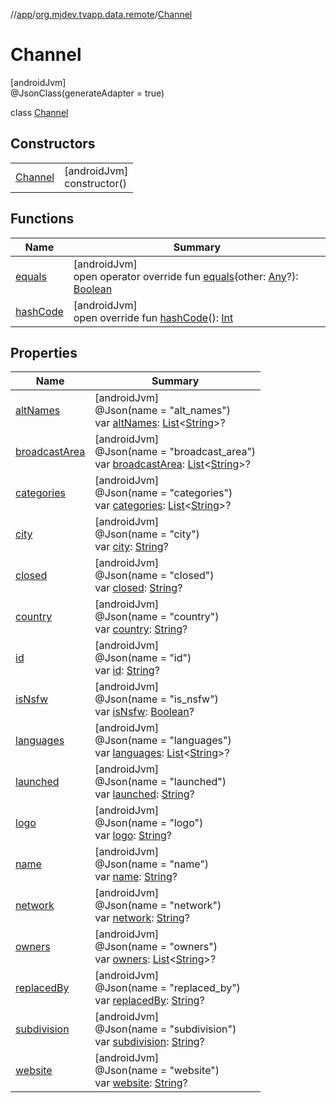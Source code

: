 //[app](../../../index.md)/[org.mjdev.tvapp.data.remote](../index.md)/[Channel](index.md)

# Channel

[androidJvm]\
@JsonClass(generateAdapter = true)

class [Channel](index.md)

## Constructors

| | |
|---|---|
| [Channel](-channel.md) | [androidJvm]<br>constructor() |

## Functions

| Name | Summary |
|---|---|
| [equals](equals.md) | [androidJvm]<br>open operator override fun [equals](equals.md)(other: [Any](https://kotlinlang.org/api/latest/jvm/stdlib/kotlin/-any/index.html)?): [Boolean](https://kotlinlang.org/api/latest/jvm/stdlib/kotlin/-boolean/index.html) |
| [hashCode](hash-code.md) | [androidJvm]<br>open override fun [hashCode](hash-code.md)(): [Int](https://kotlinlang.org/api/latest/jvm/stdlib/kotlin/-int/index.html) |

## Properties

| Name | Summary |
|---|---|
| [altNames](alt-names.md) | [androidJvm]<br>@Json(name = &quot;alt_names&quot;)<br>var [altNames](alt-names.md): [List](https://kotlinlang.org/api/latest/jvm/stdlib/kotlin.collections/-list/index.html)&lt;[String](https://kotlinlang.org/api/latest/jvm/stdlib/kotlin/-string/index.html)&gt;? |
| [broadcastArea](broadcast-area.md) | [androidJvm]<br>@Json(name = &quot;broadcast_area&quot;)<br>var [broadcastArea](broadcast-area.md): [List](https://kotlinlang.org/api/latest/jvm/stdlib/kotlin.collections/-list/index.html)&lt;[String](https://kotlinlang.org/api/latest/jvm/stdlib/kotlin/-string/index.html)&gt;? |
| [categories](categories.md) | [androidJvm]<br>@Json(name = &quot;categories&quot;)<br>var [categories](categories.md): [List](https://kotlinlang.org/api/latest/jvm/stdlib/kotlin.collections/-list/index.html)&lt;[String](https://kotlinlang.org/api/latest/jvm/stdlib/kotlin/-string/index.html)&gt;? |
| [city](city.md) | [androidJvm]<br>@Json(name = &quot;city&quot;)<br>var [city](city.md): [String](https://kotlinlang.org/api/latest/jvm/stdlib/kotlin/-string/index.html)? |
| [closed](closed.md) | [androidJvm]<br>@Json(name = &quot;closed&quot;)<br>var [closed](closed.md): [String](https://kotlinlang.org/api/latest/jvm/stdlib/kotlin/-string/index.html)? |
| [country](country.md) | [androidJvm]<br>@Json(name = &quot;country&quot;)<br>var [country](country.md): [String](https://kotlinlang.org/api/latest/jvm/stdlib/kotlin/-string/index.html)? |
| [id](id.md) | [androidJvm]<br>@Json(name = &quot;id&quot;)<br>var [id](id.md): [String](https://kotlinlang.org/api/latest/jvm/stdlib/kotlin/-string/index.html)? |
| [isNsfw](is-nsfw.md) | [androidJvm]<br>@Json(name = &quot;is_nsfw&quot;)<br>var [isNsfw](is-nsfw.md): [Boolean](https://kotlinlang.org/api/latest/jvm/stdlib/kotlin/-boolean/index.html)? |
| [languages](languages.md) | [androidJvm]<br>@Json(name = &quot;languages&quot;)<br>var [languages](languages.md): [List](https://kotlinlang.org/api/latest/jvm/stdlib/kotlin.collections/-list/index.html)&lt;[String](https://kotlinlang.org/api/latest/jvm/stdlib/kotlin/-string/index.html)&gt;? |
| [launched](launched.md) | [androidJvm]<br>@Json(name = &quot;launched&quot;)<br>var [launched](launched.md): [String](https://kotlinlang.org/api/latest/jvm/stdlib/kotlin/-string/index.html)? |
| [logo](logo.md) | [androidJvm]<br>@Json(name = &quot;logo&quot;)<br>var [logo](logo.md): [String](https://kotlinlang.org/api/latest/jvm/stdlib/kotlin/-string/index.html)? |
| [name](name.md) | [androidJvm]<br>@Json(name = &quot;name&quot;)<br>var [name](name.md): [String](https://kotlinlang.org/api/latest/jvm/stdlib/kotlin/-string/index.html)? |
| [network](network.md) | [androidJvm]<br>@Json(name = &quot;network&quot;)<br>var [network](network.md): [String](https://kotlinlang.org/api/latest/jvm/stdlib/kotlin/-string/index.html)? |
| [owners](owners.md) | [androidJvm]<br>@Json(name = &quot;owners&quot;)<br>var [owners](owners.md): [List](https://kotlinlang.org/api/latest/jvm/stdlib/kotlin.collections/-list/index.html)&lt;[String](https://kotlinlang.org/api/latest/jvm/stdlib/kotlin/-string/index.html)&gt;? |
| [replacedBy](replaced-by.md) | [androidJvm]<br>@Json(name = &quot;replaced_by&quot;)<br>var [replacedBy](replaced-by.md): [String](https://kotlinlang.org/api/latest/jvm/stdlib/kotlin/-string/index.html)? |
| [subdivision](subdivision.md) | [androidJvm]<br>@Json(name = &quot;subdivision&quot;)<br>var [subdivision](subdivision.md): [String](https://kotlinlang.org/api/latest/jvm/stdlib/kotlin/-string/index.html)? |
| [website](website.md) | [androidJvm]<br>@Json(name = &quot;website&quot;)<br>var [website](website.md): [String](https://kotlinlang.org/api/latest/jvm/stdlib/kotlin/-string/index.html)? |
